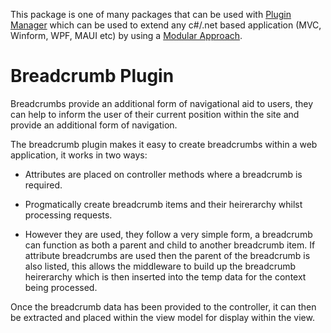 ﻿This package is one of many packages that can be used with [Plugin Manager](https://www.nuget.org/packages/PluginManager) which can be used to extend any c#/.net based application (MVC, Winform, WPF, MAUI etc) by using a [Modular Approach](https://pluginmanager.website/docs/Document/A-Modular-Approach/).

# Breadcrumb Plugin
Breadcrumbs provide an additional form of navigational aid to users, they can help to inform the user of their current position within the site and provide an additional form of navigation.

The breadcrumb plugin makes it easy to create breadcrumbs within a web application, it works in two ways:

- Attributes are placed on controller methods where a breadcrumb is required.
- Progmatically create breadcrumb items and their heirerarchy whilst processing requests.

- However they are used, they follow a very simple form, a breadcrumb can function as both a parent and child to another breadcrumb item. If attribute breadcrumbs are used then the parent of the breadcrumb is also listed, this allows the middleware to build up the breadcrumb heirerarchy which is then inserted into the temp data for the context being processed.

Once the breadcrumb data has been provided to the controller, it can then be extracted and placed within the view model for display within the view.